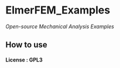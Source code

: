 # ElmerFEM_Examples
_Open-source Mechanical Analysis Examples_


## How to use




#### License : GPL3


